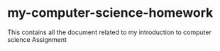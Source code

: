 # my-computer-science-homework
This contains all the document related to my introduction to computer science Assignment

